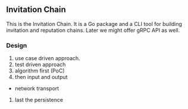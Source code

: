 ## Invitation Chain

This is the Invitation Chain. It is a Go package and a CLI tool for building
invitation and reputation chains. Later we might offer gRPC API as well.

### Design

1. use case driven approach.
1. test driven approach
1. algorithm first (PoC)
1. then input and output 
  - network transport
1. last the persistence 
